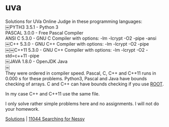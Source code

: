 # uva
Solutions for UVa Online Judge in these programming languages:  
￼PYTH3 3.5.1 - Python 3  
PASCAL 3.0.0 - Free Pascal Compiler  
ANSI C 5.3.0 - GNU C Compiler with options: -lm -lcrypt -O2 -pipe -ansi  
￼C++ 5.3.0 - GNU C++ Compiler with options: -lm -lcrypt -O2 -pipe  
￼￼C++11 5.3.0 - GNU C++ Compiler with options: -lm -lcrypt -O2 -std=c++11 -pipe  
￼JAVA 1.8.0 - OpenJDK Java  
￼  
They were ordered in compiler speed. Pascal, C, C++ and C++11 runs in 0.000 s for these problems. Python3, Pascal and Java have
bounds checking of arrays. C and C++ can have bounds checking if you use [ROOT](https://en.wikipedia.org/wiki/ROOT).
  
In my case C++ and C++11 use the same file.
  
I only solve rather simple problems here and no assignments. I will not do your homework.
  
[Solutions](https://github.com/mobluse/uva/tree/master/11044) | [11044	Searching for Nessy](https://uva.onlinejudge.org/index.php?option=com_onlinejudge&Itemid=8&page=show_problem&problem=1985)
